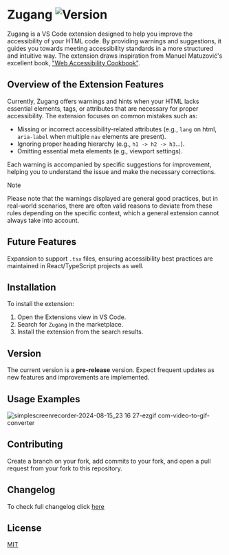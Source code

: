 # Zugang ![Version](https://img.shields.io/visual-studio-marketplace/v/bpetermann.zugang)

Zugang is a VS Code extension designed to help you improve the accessibility of your HTML code. By providing warnings and suggestions, it guides you towards meeting accessibility standards in a more structured and intuitive way. The extension draws inspiration from Manuel Matuzović's excellent book, ["Web Accessibility Cookbook"](https://www.oreilly.com/library/view/web-accessibility-cookbook/9781098145590/).

## Overview of the Extension Features

Currently, Zugang offers warnings and hints when your HTML lacks essential elements, tags, or attributes that are necessary for proper accessibility. The extension focuses on common mistakes such as:

- Missing or incorrect accessibility-related attributes (e.g., `lang` on html, `aria-label` when multiple `nav` elements are present).
- Ignoring proper heading hierarchy (e.g., `h1 -> h2 -> h3`...).
- Omitting essential meta elements (e.g., viewport settings).

Each warning is accompanied by specific suggestions for improvement, helping you to understand the issue and make the necessary corrections.

> [!NOTE]  
> Please note that the warnings displayed are general good practices, but in real-world scenarios, there are often valid reasons to deviate from these rules depending on the specific context, which a general extension cannot always take into account.

## Future Features

Expansion to support `.tsx` files, ensuring accessibility best practices are maintained in React/TypeScript projects as well.

## Installation

To install the extension:

1. Open the Extensions view in VS Code.
2. Search for `Zugang` in the marketplace.
3. Install the extension from the search results.

## Version

The current version is a **pre-release** version. Expect frequent updates as new features and improvements are implemented.

## Usage Examples

![simplescreenrecorder-2024-08-15_23 16 27-ezgif com-video-to-gif-converter](https://github.com/user-attachments/assets/8be37fc9-c96a-45ef-aaf4-bb4e93ea1b1a)

## Contributing

Create a branch on your fork, add commits to your fork, and open a pull request from your fork to this repository.

## Changelog

To check full changelog click [here](https://github.com/bpetermann/vscode-zugang/blob/main/CHANGELOG.md)

## License

[MIT](https://github.com/bpetermann/vscode-zugang/blob/main/LICENSE)
